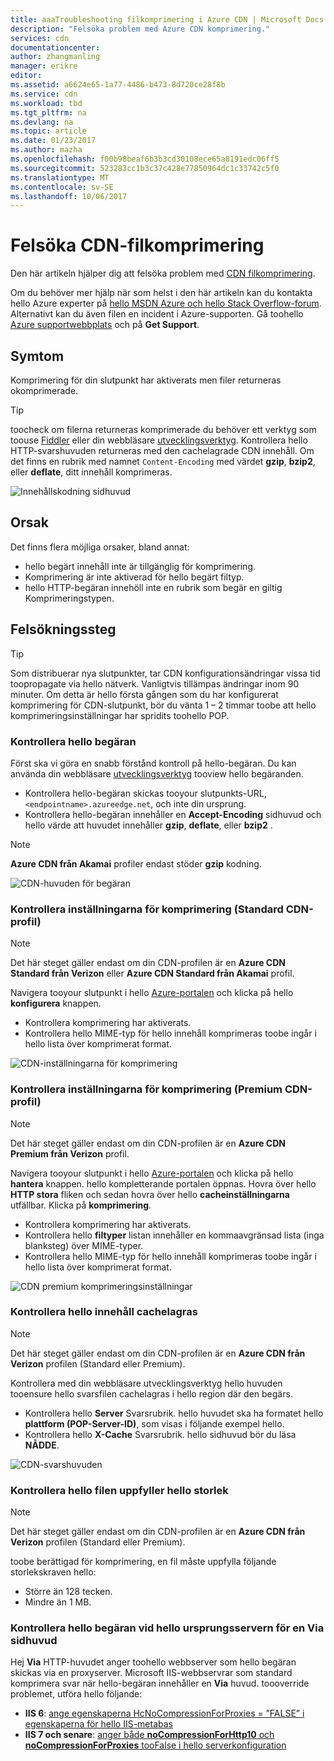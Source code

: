 ```yaml
---
title: aaaTroubleshooting filkomprimering i Azure CDN | Microsoft Docs
description: "Felsöka problem med Azure CDN komprimering."
services: cdn
documentationcenter: 
author: zhangmanling
manager: erikre
editor: 
ms.assetid: a6624e65-1a77-4486-b473-8d720ce28f8b
ms.service: cdn
ms.workload: tbd
ms.tgt_pltfrm: na
ms.devlang: na
ms.topic: article
ms.date: 01/23/2017
ms.author: mazha
ms.openlocfilehash: f00b98beaf6b3b3cd30108ece65a8191edc06ff5
ms.sourcegitcommit: 523283cc1b3c37c428e77850964dc1c33742c5f0
ms.translationtype: MT
ms.contentlocale: sv-SE
ms.lasthandoff: 10/06/2017
---
```

# <a name="troubleshooting-cdn-file-compression"></a>Felsöka CDN-filkomprimering
Den här artikeln hjälper dig att felsöka problem med [CDN filkomprimering](cdn-improve-performance.md).

Om du behöver mer hjälp när som helst i den här artikeln kan du kontakta hello Azure experter på [hello MSDN Azure och hello Stack Overflow-forum](https://azure.microsoft.com/support/forums/). Alternativt kan du även filen en incident i Azure-supporten. Gå toohello [Azure supportwebbplats](https://azure.microsoft.com/support/options/) och på **Get Support**.

## <a name="symptom"></a>Symtom
Komprimering för din slutpunkt har aktiverats men filer returneras okomprimerade.

> [!TIP]
> toocheck om filerna returneras komprimerade du behöver ett verktyg som toouse [Fiddler](http://www.telerik.com/fiddler) eller din webbläsare [utvecklingsverktyg](https://developer.microsoft.com/microsoft-edge/platform/documentation/f12-devtools-guide/).  Kontrollera hello HTTP-svarshuvuden returneras med den cachelagrade CDN innehåll.  Om det finns en rubrik med namnet `Content-Encoding` med värdet **gzip**, **bzip2**, eller **deflate**, ditt innehåll komprimeras.
> 
> ![Innehållskodning sidhuvud](./media/cdn-troubleshoot-compression/cdn-content-header.png)
> 
> 

## <a name="cause"></a>Orsak
Det finns flera möjliga orsaker, bland annat:

* hello begärt innehåll inte är tillgänglig för komprimering.
* Komprimering är inte aktiverad för hello begärt filtyp.
* hello HTTP-begäran innehöll inte en rubrik som begär en giltig Komprimeringstypen.

## <a name="troubleshooting-steps"></a>Felsökningssteg
> [!TIP]
> Som distribuerar nya slutpunkter, tar CDN konfigurationsändringar vissa tid toopropagate via hello nätverk.  Vanligtvis tillämpas ändringar inom 90 minuter.  Om detta är hello första gången som du har konfigurerat komprimering för CDN-slutpunkt, bör du vänta 1 – 2 timmar toobe att hello komprimeringsinställningar har spridits toohello POP. 
> 
> 

### <a name="verify-hello-request"></a>Kontrollera hello begäran
Först ska vi göra en snabb förstånd kontroll på hello-begäran.  Du kan använda din webbläsare [utvecklingsverktyg](https://developer.microsoft.com/microsoft-edge/platform/documentation/f12-devtools-guide/) tooview hello begäranden.

* Kontrollera hello-begäran skickas tooyour slutpunkts-URL, `<endpointname>.azureedge.net`, och inte din ursprung.
* Kontrollera hello-begäran innehåller en **Accept-Encoding** sidhuvud och hello värde att huvudet innehåller **gzip**, **deflate**, eller **bzip2** .

> [!NOTE]
> **Azure CDN från Akamai** profiler endast stöder **gzip** kodning.
> 
> 

![CDN-huvuden för begäran](./media/cdn-troubleshoot-compression/cdn-request-headers.png)

### <a name="verify-compression-settings-standard-cdn-profile"></a>Kontrollera inställningarna för komprimering (Standard CDN-profil)
> [!NOTE]
> Det här steget gäller endast om din CDN-profilen är en **Azure CDN Standard från Verizon** eller **Azure CDN Standard från Akamai** profil. 
> 
> 

Navigera tooyour slutpunkt i hello [Azure-portalen](https://portal.azure.com) och klicka på hello **konfigurera** knappen.

* Kontrollera komprimering har aktiverats.
* Kontrollera hello MIME-typ för hello innehåll komprimeras toobe ingår i hello lista över komprimerat format.

![CDN-inställningarna för komprimering](./media/cdn-troubleshoot-compression/cdn-compression-settings.png)

### <a name="verify-compression-settings-premium-cdn-profile"></a>Kontrollera inställningarna för komprimering (Premium CDN-profil)
> [!NOTE]
> Det här steget gäller endast om din CDN-profilen är en **Azure CDN Premium från Verizon** profil.
> 
> 

Navigera tooyour slutpunkt i hello [Azure-portalen](https://portal.azure.com) och klicka på hello **hantera** knappen.  hello kompletterande portalen öppnas.  Hovra över hello **HTTP stora** fliken och sedan hovra över hello **cacheinställningarna** utfällbar.  Klicka på **komprimering**. 

* Kontrollera komprimering har aktiverats.
* Kontrollera hello **filtyper** listan innehåller en kommaavgränsad lista (inga blanksteg) över MIME-typer.
* Kontrollera hello MIME-typ för hello innehåll komprimeras toobe ingår i hello lista över komprimerat format.

![CDN premium komprimeringsinställningar](./media/cdn-troubleshoot-compression/cdn-compression-settings-premium.png)

### <a name="verify-hello-content-is-cached"></a>Kontrollera hello innehåll cachelagras
> [!NOTE]
> Det här steget gäller endast om din CDN-profilen är en **Azure CDN från Verizon** profilen (Standard eller Premium).
> 
> 

Kontrollera med din webbläsare utvecklingsverktyg hello huvuden tooensure hello svarsfilen cachelagras i hello region där den begärs.

* Kontrollera hello **Server** Svarsrubrik.  hello huvudet ska ha formatet hello **plattform (POP-Server-ID)**, som visas i följande exempel hello.
* Kontrollera hello **X-Cache** Svarsrubrik.  hello sidhuvud bör du läsa **NÅDDE**.  

![CDN-svarshuvuden](./media/cdn-troubleshoot-compression/cdn-response-headers.png)

### <a name="verify-hello-file-meets-hello-size-requirements"></a>Kontrollera hello filen uppfyller hello storlek
> [!NOTE]
> Det här steget gäller endast om din CDN-profilen är en **Azure CDN från Verizon** profilen (Standard eller Premium).
> 
> 

toobe berättigad för komprimering, en fil måste uppfylla följande storlekskraven hello:

* Större än 128 tecken.
* Mindre än 1 MB.

### <a name="check-hello-request-at-hello-origin-server-for-a-via-header"></a>Kontrollera hello begäran vid hello ursprungsservern för en **Via** sidhuvud
Hej **Via** HTTP-huvudet anger toohello webbserver som hello begäran skickas via en proxyserver.  Microsoft IIS-webbservrar som standard komprimera svar när hello-begäran innehåller en **Via** huvud.  toooverride problemet, utföra hello följande:

* **IIS 6**: [ange egenskaperna HcNoCompressionForProxies = ”FALSE” i egenskaperna för hello IIS-metabas](https://msdn.microsoft.com/library/ms525390.aspx)
* **IIS 7 och senare**: [anger både **noCompressionForHttp10** och **noCompressionForProxies** tooFalse i hello serverkonfiguration](http://www.iis.net/configreference/system.webserver/httpcompression)

